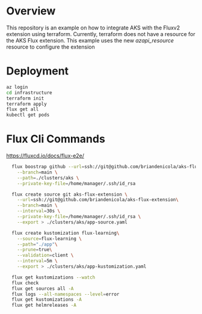 # Overview

This repository is an example on how to integrate AKS with the Fluxv2 extension using terraform.  Currently, terraform does not have a resource for the AKS Flux extension.  This example uses the new _azapi_resource_ resource to configure the extension

# Deployment 
```bash
az login 
cd infrastructure 
terraform init 
terraform apply
flux get all
kubectl get pods
```

# Flux Cli Commands  
https://fluxcd.io/docs/flux-e2e/
```bash
  flux boostrap github --url=ssh://git@github.com/briandenicola/aks-flux-extension \
    --branch=main \
    --path=./clusters/aks \
    --private-key-file=/home/manager/.ssh/id_rsa

  flux create source git aks-flux-extension \
    --url=ssh://git@github.com/briandenicola/aks-flux-extension\
    --branch=main \
    --interval=30s \
    --private-key-file=/home/manager/.ssh/id_rsa \
    --export > ./clusters/aks/app-source.yaml

  flux create kustomization flux-learning\
    --source=flux-learning \
    --path="./app"\
    --prune=true\
    --validation=client \
    --interval=5m \
    --export > ./clusters/aks/app-kustomization.yaml

  flux get kustomizations --watch
  flux check
  flux get sources all -A
  flux logs --all-namespaces --level=error
  flux get kustomizations -A
  flux get helmreleases -A

```
